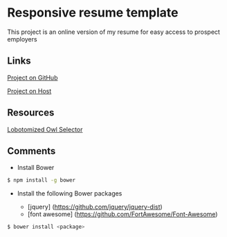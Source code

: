 # Responsive resume template

This project is an online version of my resume for easy access to prospect employers

## Links

[Project on GitHub](https://github.com/claulg2701/project_resume_deleon_claudia)

[Project on Host](http://www.claudia-deleon.com/resume/)

## Resources
[Lobotomized Owl Selector](http://alistapart.com/article/axiomatic-css-and-lobotomized-owls)

## Comments

* Install Bower

```sh
$ npm install -g bower
```

* Install the following Bower packages

	* [jquery] (https://github.com/jquery/jquery-dist)
	* [font awesome] (https://github.com/FortAwesome/Font-Awesome)

```sh
$ bower install <package>
```
